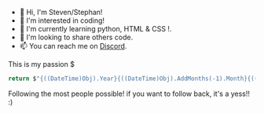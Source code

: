 - 👋 Hi, I'm Steven/Stephan!
- 👀 I'm interested in coding!
- 🌱 I'm currently learning python, HTML & CSS !.
- 💞️ I'm looking to share others code. 
- 📫 You can reach me on [Discord](TakaoJS#0404). 

This is my passion $

```cs
return $"{((DateTime)Obj).Year}{((DateTime)Obj).AddMonths(-1).Month}{((DateTime)Obj).Day}";}
```

Following the most people possible! if you want to follow back, it's a yess!! :)
